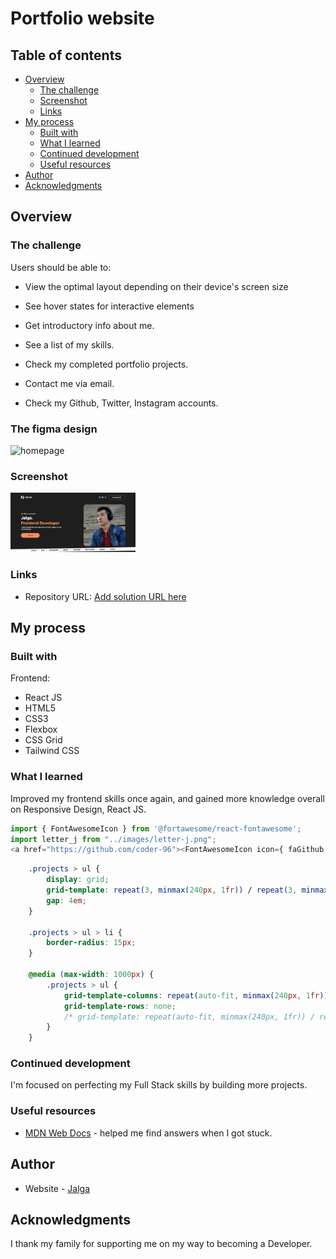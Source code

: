 # Portfolio website

## Table of contents

- [Overview](#overview)
  - [The challenge](#the-challenge)
  - [Screenshot](#screenshot)
  - [Links](#links)
- [My process](#my-process)
  - [Built with](#built-with)
  - [What I learned](#what-i-learned)
  - [Continued development](#continued-development)
  - [Useful resources](#useful-resources)
- [Author](#author)
- [Acknowledgments](#acknowledgments)

## Overview

### The challenge

Users should be able to:

- View the optimal layout depending on their device's screen size
- See hover states for interactive elements

- Get introductory info about me.
- See a list of my skills.
- Check my completed portfolio projects.
- Contact me via email.
- Check my Github, Twitter, Instagram accounts.

### The figma design

<p float="left">
  <img src="https://www.figma.com/file/wG0wLw7H40ePZnV2L6GcYM/PORTFOLIO-WEBSITE-TEMPLATE-(Community)?type=design&node-id=1-153&mode=design&t=qmH2j1ru3OoW9t1A-0" alt="homepage" width="200"/>
</p>

### Screenshot

<p float="left">
  <img src="./screenshots/desktop-v.jpg" alt="homepage" width="200"/>
</p>

### Links

- Repository URL: [Add solution URL here](https://github.com/coder-96/portfolio)

## My process

### Built with

Frontend:
- React JS
- HTML5
- CSS3
- Flexbox
- CSS Grid
- Tailwind CSS

### What I learned

Improved my frontend skills once again, and gained more knowledge overall on Responsive Design, React JS.

```javascript react
import { FontAwesomeIcon } from '@fortawesome/react-fontawesome';
import letter_j from "../images/letter-j.png";
<a href="https://github.com/coder-96"><FontAwesomeIcon icon={ faGithub } size="lg" /></a>
```

```css
    .projects > ul {
        display: grid;
        grid-template: repeat(3, minmax(240px, 1fr)) / repeat(3, minmax(240px, 1fr));
        gap: 4em;
    }

    .projects > ul > li {
        border-radius: 15px;
    }

    @media (max-width: 1000px) {
        .projects > ul {
            grid-template-columns: repeat(auto-fit, minmax(240px, 1fr));
            grid-template-rows: none;
            /* grid-template: repeat(auto-fit, minmax(240px, 1fr)) / repeat(auto-fit, minmax(240px, 1fr)); */
        }
    }

```

### Continued development

I'm focused on perfecting my Full Stack skills by building more projects.

### Useful resources

- [MDN Web Docs](https://developer.mozilla.org/en-US/) - helped me find answers when I got stuck.

## Author

- Website - [Jalga](https://github.com/coder-96)

## Acknowledgments

I thank my family for supporting me on my way to becoming a Developer. 